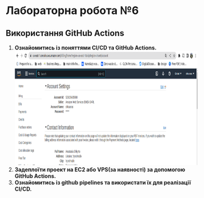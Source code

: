 # Лабораторна робота №6

## **Використання GitHub Actions**

1. **Ознайомитись із поняттями CI/CD та GitHub Actions.**<br><img src="screen/1.png" height="300"><br>
2. **Задеплоїти проект на EC2 або VPS(за наявності) за допомогою GitHub Actions.**
3. **Ознайомитись із github pipelines та використати їх для реалізації CI/CD.**
